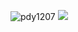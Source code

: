 <!--
<p align="left">
    <img src="https://i.imgur.com/A6bWGFl.gif"/>
</p>
-->
<p>    
  <img src="https://komarev.com/ghpvc/?username=pdy1207&label=Visitors&color=cc0000&style=flat" alt="pdy1207" />       
    <a href="mailto:pdyme1207@gmail.com" >
      <img src="https://img.shields.io/static/v1?label=Sponsor&message=%E2%9D%A4&logo=GitHub&color=cc0000"/>  
    </a>
</p>  
<!--
 <sup>[INTRODUCTION &rarr;](https://pdy1207.github.io/dy-dev/)<sup> 
-->


